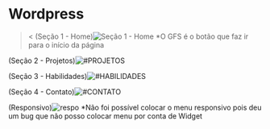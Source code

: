 # Wordpress
>&lt;
(Seção 1 - Home)![Seção 1 - Home](https://user-images.githubusercontent.com/94648043/161451920-24e89879-c11c-4a42-85d6-f24e41c55536.PNG)
*O GFS é o botão que faz ir para o início da página

(Seção 2 - Projetos)![#PROJETOS](https://user-images.githubusercontent.com/94648043/161478896-82229c20-bdd3-41e2-96df-099953564718.PNG)

(Seção 3 - Habilidades)![#HABILIDADES](https://user-images.githubusercontent.com/94648043/161478941-b51a8910-83e3-41d4-b3b6-078d5f69a8cc.PNG)

(Seção 4 - Contato)![#CONTATO](https://user-images.githubusercontent.com/94648043/161478981-0ab719dd-f3b8-4655-85bb-8c4bc8a18561.PNG)



(Responsivo)![respo](https://user-images.githubusercontent.com/94648043/161476711-c9f863cc-50a5-4a23-b293-365c5143e07b.PNG)
*Não foi possível colocar o menu responsivo pois deu um bug que não posso colocar menu por conta de Widget
